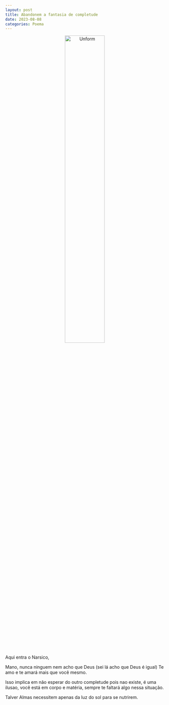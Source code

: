 ```yaml
---
layout: post
title: Abandonem a fantasia de completude
date: 2023-08-08
categories: Poema
---
```


<p align="center">
<img src="{{ site.baseurl }}/images/2023-08-08-Abandonem-a-fantasia-de-completude.png" height="50%" width="50%" alt="Unform" />
 </p>

Aqui entra o Narsico, 

Mano, nunca ninguem nem acho que Deus (sei lá acho que Deus é igual) Te amo e te amará mais que você mesmo.

Isso implica em não esperar do outro completude pois nao existe, é uma ilusao, você está em corpo e matéria, sempre te faltará algo nessa situação.

Talver Almas necessitem apenas da luz do sol para se nutrirem.